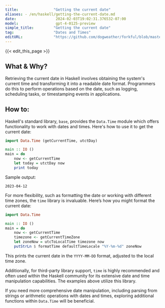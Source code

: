 ```yaml
---
title:                "Getting the current date"
aliases: - /en/haskell/getting-the-current-date.md
date:                  2024-02-03T19:02:31.376532-07:00
model:                 gpt-4-0125-preview
simple_title:         "Getting the current date"
tag:                  "Dates and Times"
editURL:              "https://github.com/dogweather/forkful/blob/master/content/en/haskell/getting-the-current-date.md"
---
```


{{< edit_this_page >}}

## What & Why?
Retrieving the current date in Haskell involves obtaining the system's current time and transforming it into a readable date format. Programmers do this to perform operations based on the date, such as logging, scheduling tasks, or timestamping events in applications.

## How to:
Haskell's standard library, `base`, provides the `Data.Time` module which offers functionality to work with dates and times. Here's how to use it to get the current date:

```haskell
import Data.Time (getCurrentTime, utctDay)

main :: IO ()
main = do
    now <- getCurrentTime
    let today = utctDay now
    print today
```

Sample output:
```
2023-04-12
```

For more flexibility, such as formatting the date or working with different time zones, the `time` library is invaluable. Here’s how you might format the current date:

```haskell
import Data.Time

main :: IO ()
main = do
    now <- getCurrentTime
    timezone <- getCurrentTimeZone
    let zoneNow = utcToLocalTime timezone now
    putStrLn $ formatTime defaultTimeLocale "%Y-%m-%d" zoneNow
```

This prints the current date in the `YYYY-MM-DD` format, adjusted to the local time zone.

Additionally, for third-party library support, `time` is highly recommended and often used within the Haskell community for its extensive date and time manipulation capabilities. The examples above utilize this library.

If you need more comprehensive date manipulation, including parsing from strings or arithmetic operations with dates and times, exploring additional functions within `Data.Time` will be beneficial.
